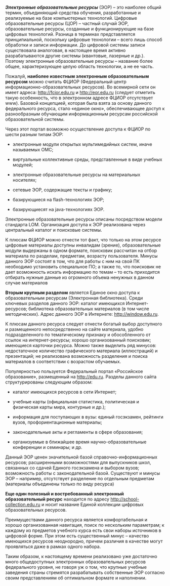 
***Электронные образовательные ресурсы*** (ЭОР) – это наиболее общий термин, объединяющий средства обучения, разработанные и реализуемые на базе компьютерных технологий. Цифровые образовательные ресурсы (ЦОР) – частный случай ЭОР, образовательные ресурсы, созданные и функционирующие на базе цифровых технологий. Разница в терминах представляется принципиальной, поскольку цифровые технологии – всего лишь способ обработки и записи информации. До цифровой системы записи существовала аналоговая, в настоящее время активно разрабатываются другие системы (квантовые, лазерные и др.). Поэтому электронные образовательные ресурсы – название более общее, характеризующее целую область технологии, а не ее часть.

Пожалуй, **наиболее известным электронным образовательным ресурсом** можно считать ФЦИОР (Федеральный центр информационно-образовательных ресурсов). Во всемирной сети он имеет адреса: http://fcior.edu.ru и  http://eor.edu.ru (следует отметить такую особенность, что в электронном адресе ФЦИОР отсутствует www). Базовой концепцией, которая была взята за основу данного федерального ресурса, стало «единое окно», обеспечивающее доступ к разнообразным обучающим информационным ресурсам российской образовательной системы.

Через этот портал возможно осуществление доступа к ФЦИОР по шести разным типам ЭОР:

- электронные модули открытых мультимедийных систем, иначе называемых ОМС;

- виртуальные коллективные среды, представленные в виде учебных модулей;

- электронные образовательные ресурсы на материальных носителях;

- сетевые ЭОР, содержащие тексты и графику;

- базирующиеся на flash-технологиях ЭОР;

- базирующиесят на java-технологиях ЭОР.

Электронные образовательные ресурсы описаны посредством модели стандарта LOM. Организация доступа к ЭОР реализована через центральный каталог и поисковые системы.

К плюсам ФЦИОР можно отнести тот факт, что только на этом ресурсе цифровые материалы доступны инвалидам (зрение), образовательные модули выдержаны в одном формате, поисковик рассчитан на отбор материала по разделам, предметам, возрасту пользователя. Минусы данного ЭОР состоят в том, что для работы с ним на свой ПК необходимо установить специальное ПО; а также то, что поисковик не дает возможность искать информацию по темам – то есть приходится отбирать нужные данные из огромного объема ненужных в данном случае материалов

**Вторым крупным разделом** является Единое окно доступа к образовательным ресурсам (Электронная библиотека). Среди ключевых разделов данного ЭОР: каталог имеющихся Интернет-ресурсов; библиотека образовательных материалов (в том числе методических). Адрес данного ЭОР в Интернете: http://window.edu.ru.

К плюсам данного ресурса следует отнести богатый выбор доступного и размещенного непосредственно на сайте материала, удобно подразделенного по тематическому признаку и обособленного от ссылок на интернет-ресурсы; хорошо организованный поисковик; имеющиеся карточки ресурса. Можно также выделить ряд минусов: недостаточное количество графического материала (иллюстраций) и презентаций; не реализована возможность разделения и поиска материалов в соответствии с возрастом обучаемых.

Популярностью пользуется Федеральный портал «Российское образование», размещенный на http://edu.ru. Разделы данного сайта структурированы следующим образом:

- каталог имеющихся ресурсов в сети Интернет;

- учебные карты (официальная статистика, политическая и физическая карты мира, контурные и др.);

- информация для поступающих в вузы: единый госэкзамен, рейтинги вузов, профориентационные материалы;

- законодательные акты и регламенты в сфере образования;

- организуемые в ближайшее время научно-образовательные конференции и семинары; и др.

Данный ЭОР ценен значительной базой справочно-информационных ресурсов; расширенными возможностями для выпускников школ, связанных со сдачей Единого госэкзамена и выбором вузов; возможность работы с законодательной базой. Существуют и минусы ЭОР – например, отсутствует разделение по отдельным предметам (материалы объединены только по виду ресурса)

**Еще один полезный и востребованный электронный образовательный ресурс** находится по адресу http://school-collection.edu.ru и носит название Единой коллекции цифровых образовательных ресурсов.

Преимуществами данного ресурса является комфортабельная и хорошо организованная навигация, поиск по нескольким параметрам; к каждому из предметов учебного курса есть свои наборы источников в цифровой форме. При этом есть существенный минус – качество имеющихся ресурсов неоднородно, причем различия в качестве могут проявляться даже в рамках одного набора.

Таким образом, к настоящему времени реализовано уже достаточно много общедоступных электронных образовательных ресурсов федерального уровня, не говоря уж о том, что крупные учебные заведения страны стремятся разрабатывать собственные ЭОР согласно своим представлениям об оптимальном формате и наполнении.
